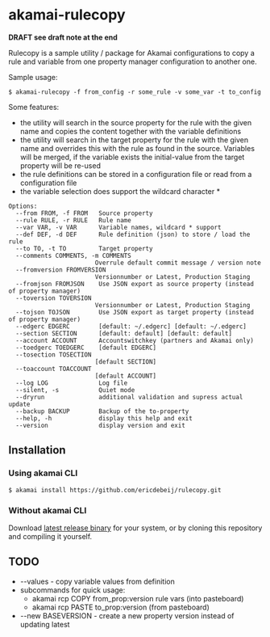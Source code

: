 # akamai-rulecopy
**DRAFT see draft note at the end**

Rulecopy is a sample utility / package for Akamai configurations to copy a rule and variable from one property manager configuration to another one.

Sample usage:

    $ akamai-rulecopy -f from_config -r some_rule -v some_var -t to_config

Some features:
* the utility will search in the source property for the rule with the given name and copies the content together with the variable definitions
* the utility will search in the target property for the rule with the given name and overrides this with the rule as found in the source. Variables will be merged, if the variable exists the initial-value from the target property will be re-used
* the rule definitions can be stored in a configuration file or read from a configuration file
* the variable selection does support the wildcard character *

```
Options:
  --from FROM, -f FROM   Source property
  --rule RULE, -r RULE   Rule name
  --var VAR, -v VAR      Variable names, wildcard * support
  --def DEF, -d DEF      Rule definition (json) to store / load the rule
  --to TO, -t TO         Target property
  --comments COMMENTS, -m COMMENTS
                        Overrule default commit message / version note
  --fromversion FROMVERSION
                        Versionnumber or Latest, Production Staging
  --fromjson FROMJSON    Use JSON export as source property (instead of property manager)
  --toversion TOVERSION
                        Versionnumber or Latest, Production Staging
  --tojson TOJSON        Use JSON export as target property (instead of property manager)
  --edgerc EDGERC        [default: ~/.edgerc] [default: ~/.edgerc]
  --section SECTION      [default: default] [default: default]
  --account ACCOUNT      Accountswitchkey (partners and Akamai only)
  --toedgerc TOEDGERC    [default EDGERC]
  --tosection TOSECTION
                        [default SECTION]
  --toaccount TOACCOUNT
                        [default ACCOUNT]
  --log LOG              Log file
  --silent, -s           Quiet mode
  --dryrun               additional validation and supress actual update
  --backup BACKUP        Backup of the to-property
  --help, -h             display this help and exit
  --version              display version and exit
```
## Installation
### Using akamai CLI
    $ akamai install https://github.com/ericdebeij/rulecopy.git

### Without akamai CLI
Download 
[latest release binary](https://github.com/ericdebeij/rulecopy/releases)
for your system, or by cloning this repository and compiling it yourself.

## TODO
- --values - copy variable values from definition
- subcommands for quick usage:
  - akamai rcp COPY from_prop:version rule vars (into pasteboard)
  - akamai rcp PASTE to_prop:version (from pasteboard)
- --new BASEVERSION - create a new property version instead of updating latest
